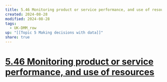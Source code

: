 ```yaml
---
title: 5.46 Monitoring product or service performance, and use of resources
created: 2024-08-28
modified: 2024-08-28
tags:
  - UK-DMM_row
up: "[[Topic 5 Making decisions with data]]"
share: true
---
```

# [5.46 Monitoring product or service performance, and use of resources](5.46%20Monitoring%20product%20or%20service%20performance,%20and%20use%20of%20resources.md)
